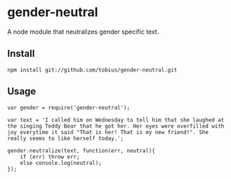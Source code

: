 
# gender-neutral

A node module that neutralizes gender specific text.

## Install

```
npm install git://github.com/tobius/gender-neutral.git
```

## Usage

```
var gender = require('gender-neutral');

var text = 'I called him on Wednesday to tell him that she laughed at the singing Teddy Bear that he got her. Her eyes were overfilled with joy everytime it said "That is her! That is my new friend!". She really seems to like herself today.';

gender.neutralize(text, function(err, neutral){
    if (err) throw err;
    else console.log(neutral);
});
```

